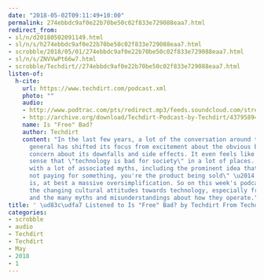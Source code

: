 ```yaml
---
date: "2018-05-02T09:11:49+10:00"
permalink: 274ebbdc9af0e22b70be50c02f833e729088eaa7.html
redirect_from:
- sl/n/d20180502091149.html
- sl/n/s/h274ebbdc9af0e22b70be50c02f833e729088eaa7.html
- scrobble/2018/05/01/274ebbdc9af0e22b70be50c02f833e729088eaa7.html
- sl/n/s/ZNVVwPt66w7.html
- scrobble/Techdirt//274ebbdc9af0e22b70be50c02f833e729088eaa7.html
listen-of:
  h-cite:
    url: https://www.techdirt.com/podcast.xml
    photo: ""
    audio:
    - http://www.podtrac.com/pts/redirect.mp3/feeds.soundcloud.com/stream/437958942-techdirt-is-free-bad.mp3
    - http://archive.org/download/Techdirt-Podcast-by-Techdirt/437958942-techdirt-is-free-bad.mp3
    name: Is "Free" Bad?
    author: Techdirt
    content: "In the last few years, a lot of the conversation around technology in
      general has shifted its focus from excitement about the obvious benefits to
      concern about its downfalls and side effects. It even feels like there's a general
      sense that \"technology is bad for society\" in a lot of places. This comes
      with a lot of associated myths, including the prominent idea that \"if you're
      not paying for something, you're the product being sold\" \u2014 an idea that
      is, at best a massive oversimplification. So on this week's podcast we're discussing
      the changing cultural attitudes towards technology, especially free online services
      and the many myths and misunderstandings about how they operate."
title: ' \ud83c\udfa7 Listened to Is "Free" Bad? by Techdirt From Techdirt'
categories:
- scrobble
- audio
- Techdirt
- Techdirt
- May
- 2018
- 1
---
```


